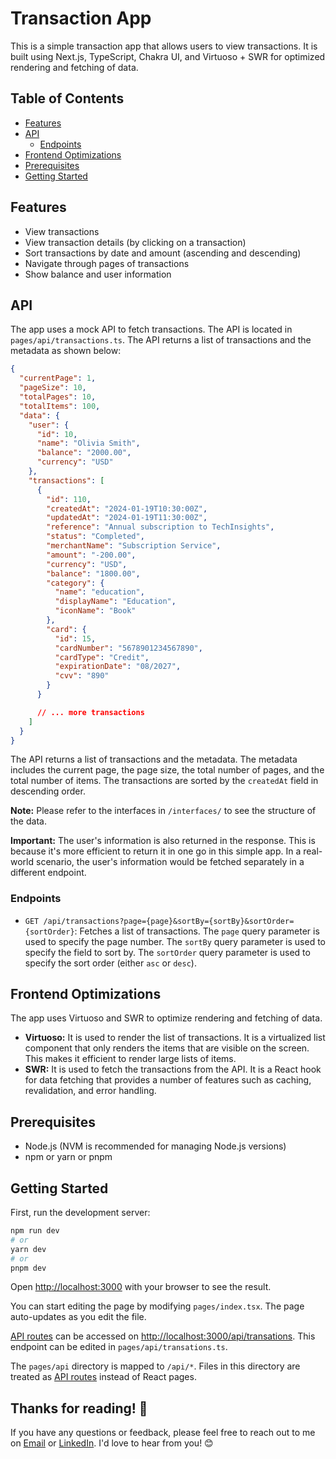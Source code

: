 # Transaction App

This is a simple transaction app that allows users to view transactions. It is built using Next.js, TypeScript, Chakra UI, and Virtuoso + SWR for optimized rendering and fetching of data.

## Table of Contents

- [Features](#features)
- [API](#api)
  - [Endpoints](#endpoints)
- [Frontend Optimizations](#frontend-optimizations)
- [Prerequisites](#prerequisites)
- [Getting Started](#getting-started)

## Features

- View transactions
- View transaction details (by clicking on a transaction)
- Sort transactions by date and amount (ascending and descending)
- Navigate through pages of transactions
- Show balance and user information

## API

The app uses a mock API to fetch transactions. The API is located in `pages/api/transactions.ts`. The API returns a list of transactions and the metadata as shown below:

```json
{
  "currentPage": 1,
  "pageSize": 10,
  "totalPages": 10,
  "totalItems": 100,
  "data": {
    "user": {
      "id": 10,
      "name": "Olivia Smith",
      "balance": "2000.00",
      "currency": "USD"
    },
    "transactions": [
      {
        "id": 110,
        "createdAt": "2024-01-19T10:30:00Z",
        "updatedAt": "2024-01-19T11:30:00Z",
        "reference": "Annual subscription to TechInsights",
        "status": "Completed",
        "merchantName": "Subscription Service",
        "amount": "-200.00",
        "currency": "USD",
        "balance": "1800.00",
        "category": {
          "name": "education",
          "displayName": "Education",
          "iconName": "Book"
        },
        "card": {
          "id": 15,
          "cardNumber": "5678901234567890",
          "cardType": "Credit",
          "expirationDate": "08/2027",
          "cvv": "890"
        }
      }

      // ... more transactions
    ]
  }
}
```

The API returns a list of transactions and the metadata. The metadata includes the current page, the page size, the total number of pages, and the total number of items. The transactions are sorted by the `createdAt` field in descending order.

**Note:** Please refer to the interfaces in `/interfaces/` to see the structure of the data.

**Important:** The user's information is also returned in the response. This is because it's more efficient to return it in one go in this simple app. In a real-world scenario, the user's information would be fetched separately in a different endpoint.

### Endpoints

- `GET /api/transactions?page={page}&sortBy={sortBy}&sortOrder={sortOrder}`: Fetches a list of transactions. The `page` query parameter is used to specify the page number. The `sortBy` query parameter is used to specify the field to sort by. The `sortOrder` query parameter is used to specify the sort order (either `asc` or `desc`).

## Frontend Optimizations

The app uses Virtuoso and SWR to optimize rendering and fetching of data.

- **Virtuoso:** It is used to render the list of transactions. It is a virtualized list component that only renders the items that are visible on the screen. This makes it efficient to render large lists of items.
- **SWR:** It is used to fetch the transactions from the API. It is a React hook for data fetching that provides a number of features such as caching, revalidation, and error handling.

## Prerequisites

- Node.js (NVM is recommended for managing Node.js versions)
- npm or yarn or pnpm

## Getting Started

First, run the development server:

```bash
npm run dev
# or
yarn dev
# or
pnpm dev
```

Open [http://localhost:3000](http://localhost:3000) with your browser to see the result.

You can start editing the page by modifying `pages/index.tsx`. The page auto-updates as you edit the file.

[API routes](https://nextjs.org/docs/api-routes/introduction) can be accessed on [http://localhost:3000/api/transations](http://localhost:3000/api/transations). This endpoint can be edited in `pages/api/transations.ts`.

The `pages/api` directory is mapped to `/api/*`. Files in this directory are treated as [API routes](https://nextjs.org/docs/api-routes/introduction) instead of React pages.

## Thanks for reading! 🙏

If you have any questions or feedback, please feel free to reach out to me on [Email](mailto:cristiansuarezg7@gmail.com) or [LinkedIn](https://www.linkedin.com/in/hicrist/). I'd love to hear from you! 😊

